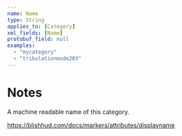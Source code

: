 ```yaml
---   
name: Name
type: String
applies_to: [Category]
xml_fields: [Name]
protobuf_field: null
examples:
  - "mycategory"
  - "tribulationmode203"
---
```


Notes
=====
A machine readable name of this category.

https://blishhud.com/docs/markers/attributes/displayname


